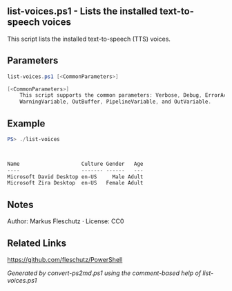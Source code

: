 ## list-voices.ps1 - Lists the installed text-to-speech voices

This script lists the installed text-to-speech (TTS) voices.

## Parameters
```powershell
list-voices.ps1 [<CommonParameters>]

[<CommonParameters>]
    This script supports the common parameters: Verbose, Debug, ErrorAction, ErrorVariable, WarningAction, 
    WarningVariable, OutBuffer, PipelineVariable, and OutVariable.
```

## Example
```powershell
PS> ./list-voices



Name                    Culture Gender   Age
----                    ------- ------   ---
Microsoft David Desktop en-US     Male Adult
Microsoft Zira Desktop  en-US   Female Adult

```

## Notes
Author: Markus Fleschutz · License: CC0

## Related Links
https://github.com/fleschutz/PowerShell

*Generated by convert-ps2md.ps1 using the comment-based help of list-voices.ps1*

